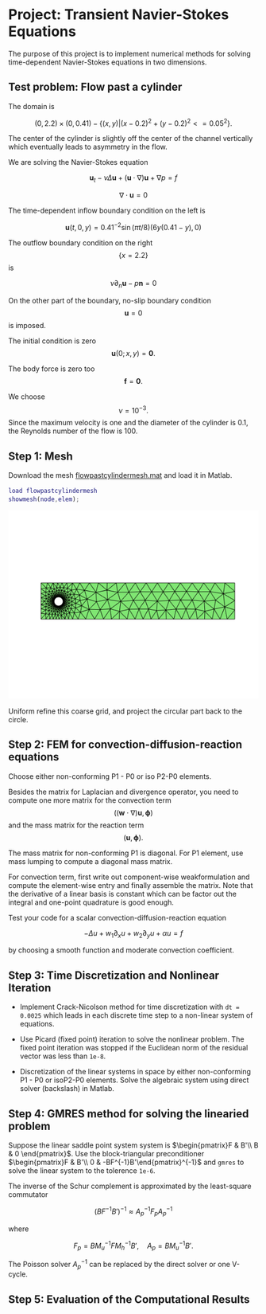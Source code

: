 # Project: Transient Navier-Stokes Equations

The purpose of this project is to implement numerical methods for solving
time-dependent Navier-Stokes equations in two dimensions.

## Test problem: Flow past a cylinder

The domain is 

$$ (0,2.2)\times (0,0.41) - \{(x,y) | (x-0.2)^2+(y-0.2)^2 <= 0.05^2\}. $$

The center of the cylinder is slightly off the center of the channel
vertically which eventually leads to asymmetry in the flow. 

We are solving the Navier-Stokes equation

$$ \boldsymbol u_t -\nu \Delta \boldsymbol u + (\boldsymbol u\cdot \nabla) \boldsymbol u + \nabla p = f $$

$$ \nabla \cdot \boldsymbol u = 0 $$

The time-dependent inflow boundary condition on the left is

$$ \boldsymbol u(t,0,y) = 0.41^{-2}\sin(\pi t/8)(6y(0.41-y), 0) $$

The outflow boundary condition on the right $$ \{x= 2.2\} $$ is

$$ \nu \partial_n \boldsymbol u - p \boldsymbol n = 0 $$

On the other part of the boundary, no-slip boundary condition $$ \boldsymbol u = 0 $$
is imposed.

The initial condition is zero $$ \boldsymbol u(0; x,y) = \boldsymbol 0. $$

The body force is zero too $$ \boldsymbol f = \boldsymbol 0. $$

We choose $$ \nu = 10^{-3}. $$ Since the maximum velocity is one and the
diameter of the cylinder is 0.1, the Reynolds number of the flow is 100.

## Step 1: Mesh

Download the mesh [flowpastcylindermesh.mat](http://math.uci.edu/~chenlong/226/flowpastcylindermesh.mat) and load it in Matlab.


```matlab
load flowpastcylindermesh
showmesh(node,elem);
```


    
![png](projectNavierStokes_files/projectNavierStokes_3_0.png)
    


Uniform refine this coarse grid, and project the circular
part back to the circle.

## Step 2: FEM for convection-diffusion-reaction equations

Choose either non-conforming P1 - P0 or iso P2-P0 elements.

Besides the matrix for Laplacian and divergence operator, you need to
compute one more matrix for the convection term $$ ((\boldsymbol w\cdot \nabla)\boldsymbol u, \boldsymbol \phi) $$
and the mass matrix for the reaction term $$ ( \boldsymbol u, \boldsymbol \phi). $$

The mass matrix for non-conforming P1 is diagonal. For P1 element, use
mass lumping to compute a diagonal mass matrix.

For convection term, first write out component-wise weakformulation and
compute the element-wise entry and finally assemble the matrix. Note that
the derivative of a linear basis is constant which can be factor out the
integral and one-point quadrature is good enough.

Test your code for a scalar convection-diffusion-reaction equation

$$ - \Delta u + w_1 \partial _x u + w_2 \partial _y u + \alpha u = f $$

by choosing a smooth function and moderate convection coefficient.

## Step 3: Time Discretization and Nonlinear Iteration

* Implement Crack-Nicolson method for time discretization with `dt = 0.0025`  which leads in each discrete time step to a non-linear system of equations.

* Use Picard (fixed point) iteration to solve the nonlinear problem. The fixed point iteration was stopped if the Euclidean norm of the residual vector was less than `1e-8`.

* Discretization of the linear systems in space by either non-conforming P1 - P0 or isoP2-P0 elements. Solve the algebraic system using direct solver (backslash) in Matlab.

## Step 4: GMRES method for solving the linearied problem

Suppose the linear saddle point system system is $\begin{pmatrix}F & B'\\ B & 0 \end{pmatrix}$. Use the block-triangular preconditioner $\begin{pmatrix}F & B'\\ 0 & -BF^{-1}B'\end{pmatrix}^{-1}$ and `gmres` to solve the linear system to the tolerence `1e-6`. 

The inverse of the Schur complement is approximated by the
least-square commutator

$$ (BF^{-1}B')^{-1} \approx A_p^{-1}F_pA_p^{-1} $$

where 

$$ F_p = BM_u^{-1}FM_h^{-1}B', \quad A_p = BM_u^{-1}B'. $$

The Poisson solver $A_p^{-1}$ can be replaced by the direct solver or
one V-cycle.

## Step 5: Evaluation of the Computational Results
